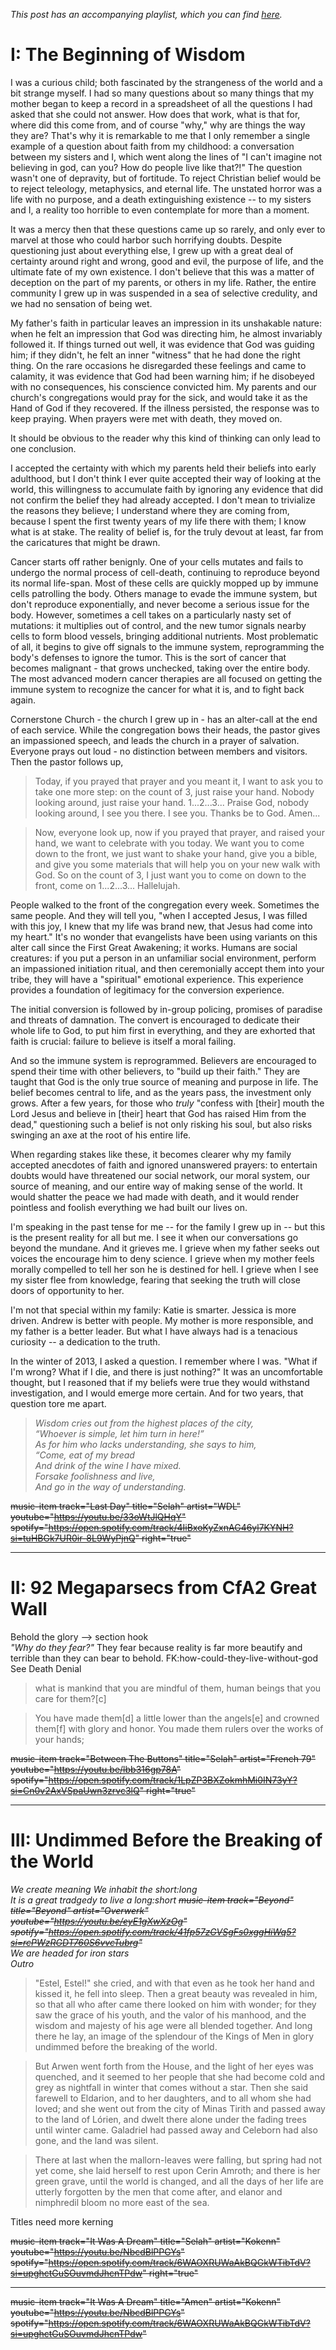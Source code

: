 _This post has an accompanying playlist, which you can find [here](https://open.spotify.com/playlist/2OFfqsLPdEByo7vxiEz1up?si=w5ftAOu0TrmUvk2tREDLfg)._

# I: The Beginning of Wisdom

<!-- I remember this sort of pervasive confidence permeating much of my family's social life.

The fundamentals of the religion that dominated our lives were such foregone conclusions that they needn't even be discussed: of course God was real, to believe otherwise would clearly require willful ignorance.

My mother and father were imminently respectable within our church; put together, an example to look up to, "spiritually mature." Our family was concerned with the finer points of Christianity, proper Christian parenting, the nuances of the doctrine of <x>. -->

I was a curious child; both fascinated by the strangeness of the world and a bit strange myself. I had so many questions about so many things that my mother began to keep a record in a spreadsheet of all the questions I had asked that she could not answer. How does that work, what is that for, where did this come from, and of course "why," why are things the way they are? That's why it is remarkable to me that I only remember a single example of a question about faith from my childhood: a conversation between my sisters and I, which went along the lines of "I can't imagine not believing in god, can you? How do people live like that?!" The question wasn't one of depravity, but of fortitude. To reject Christian belief would be to reject teleology, metaphysics, and eternal life. The unstated horror was a life with no purpose, and a death extinguishing existence -- to my sisters and I, a reality too horrible to even contemplate for more than a moment.

It was a mercy then that these questions came up so rarely, and only ever to marvel at those who could harbor such horrifying doubts. Despite questioning just about everything else, I grew up with a great deal of certainty around right and wrong, good and evil, the purpose of life, and the ultimate fate of my own existence. I don't believe that this was a matter of deception on the part of my parents, or others in my life. Rather, the entire community I grew up in was suspended in a sea of selective credulity, and we had no sensation of being wet.

My father's faith in particular leaves an impression in its unshakable nature: when he felt an impression that God was directing him, he almost invariably followed it. If things turned out well, it was evidence that God was guiding him; if they didn't, he felt an inner "witness" that he had done the right thing. On the rare occasions he disregarded these feelings and came to calamity, it was evidence that God had been warning him; if he disobeyed with no consequences, his conscience convicted him. My parents and our church's congregations would pray for the sick, and would take it as the Hand of God if they recovered. If the illness persisted, the response was to keep praying. When prayers were met with death, they moved on.

It should be obvious to the reader why this kind of thinking can only lead to one conclusion.

I accepted the certainty with which my parents held their beliefs into early adulthood, but I don't think I ever quite accepted their way of looking at the world, this willingness to accumulate faith by ignoring any evidence that did not confirm the belief they had already accepted. I don't mean to trivialize the reasons they believe; I understand where they are coming from, because I spent the first twenty years of my life there with them; I know what is at stake. The reality of belief is, for the truly devout at least, far from the caricatures that might be drawn.

Cancer starts off rather benignly. One of your cells mutates and fails to undergo the normal process of cell-death, continuing to reproduce beyond its normal life-span. Most of these cells are quickly mopped up by immune cells patrolling the body. Others manage to evade the immune system, but don't reproduce exponentially, and never become a serious issue for the body. However, sometimes a cell takes on a particularly nasty set of mutations: it multiplies out of control, and the new tumor signals nearby cells to form blood vessels, bringing additional nutrients. Most problematic of all, it begins to give off signals to the immune system, reprogramming the body's defenses to ignore the tumor. This is the sort of cancer that becomes malignant - that grows unchecked, taking over the entire body. The most advanced modern cancer therapies are all focused on getting the immune system to recognize the cancer for what it is, and to fight back again.

Cornerstone Church - the church I grew up in - has an alter-call at the end of each service. While the congregation bows their heads, the pastor gives an impassioned speech, and leads the church in a prayer of salvation. Everyone prays out loud - no distinction between members and visitors. Then the pastor follows up,

> Today, if you prayed that prayer and you meant it, I want to ask you to take one more step: on the count of 3, just raise your hand. Nobody looking around, just raise your hand. 1...2...3... Praise God, nobody looking around, I see you there. I see you. Thanks be to God. Amen...

> Now, everyone look up, now if you prayed that prayer, and raised your hand, we want to celebrate with you today. We want you to come down to the front, we just want to shake your hand, give you a bible, and give you some materials that will help you on your new walk with God. So on the count of 3, I just want you to come on down to the front, come on 1...2...3... Hallelujah.

People walked to the front of the congregation every week. Sometimes the same people. And they will tell you, "when I accepted Jesus, I was filled with this joy, I knew that my life was brand new, that Jesus had come into my heart." It's no wonder that evangelists have been using variants on this alter call since the First Great Awakening; it works. Humans are social creatures: if you put a person in an unfamiliar social environment, perform an impassioned initiation ritual, and then ceremonially accept them into your tribe, they will have a "spiritual" emotional experience. This experience provides a foundation of legitimacy for the conversion experience.

The initial conversion is followed by in-group policing, promises of paradise and threats of damnation. The convert is encouraged to dedicate their whole life to God, to put him first in everything, and they are exhorted that faith is crucial: failure to believe is itself a moral failing.

And so the immune system is reprogrammed. Believers are encouraged to spend their time with other believers, to "build up their faith." They are taught that God is the only true source of meaning and purpose in life. The belief becomes central to life, and as the years pass, the investment only grows. After a few years, for those who _truly_ "confess with \[their\] mouth the Lord Jesus and believe in \[their\] heart that God has raised Him from the dead," questioning such a belief is not only risking his soul, but also risks swinging an axe at the root of his entire life.

When regarding stakes like these, it becomes clearer why my family accepted anecdotes of faith and ignored unanswered prayers: to entertain doubts would have threatened our social network, our moral system, our source of meaning, and our entire way of making sense of the world. It would shatter the peace we had made with death, and it would render pointless and foolish everything we had built our lives on.

I'm speaking in the past tense for me -- for the family I grew up in -- but this is the present reality for all but me. I see it when our conversations go beyond the mundane. And it grieves me. I grieve when my father seeks out voices the encourage him to deny science. I grieve when my mother feels morally compelled to tell her son he is destined for hell. <!-- To be clear, it's not for myself that a grieve, but for her. Like the loves who never loved me back, my eternal soul is a thing that exists only in her mind, and though it never existed, I mourn with her its loss and the suffering that loss brings to her. --> I grieve when I see my sister flee from knowledge, fearing that seeking the truth will close doors of opportunity to her.

I'm not that special within my family: Katie is smarter. Jessica is more driven. Andrew is better with people. My mother is more responsible, and my father is a better leader. But what I have always had is a tenacious curiosity -- a dedication to the truth.

In the winter of 2013, I asked a question. I remember where I was. <!-- For the record - Christmas break, sitting with Katie staring into the fireplace late at night, talking. I think we had been discussing Courtney and Sam before/after. --> "What if I'm wrong? What if I die, and there is just nothing?" It was an uncomfortable thought, but I reasoned that if my beliefs were true they would withstand investigation, and I would emerge more certain. And for two years, that question tore me apart.

> _Wisdom cries out from the highest places of the city,_  
> _“Whoever is simple, let him turn in here!”_  
> _As for him who lacks understanding, she says to him,_  
> _“Come, eat of my bread_  
> _And drink of the wine I have mixed._  
> _Forsake foolishness and live,_  
> _And go in the way of understanding._

<!-- In the spring of 2014, I sat under the plum trees and asked a question. "Why does anything exist at all?" -->

<!-- My parents are too far gone. If they were somehow to be operated on, I don't think they could go on without it. I have some hope for my brother and my sisters. They are all strong. -->

~~music-item track="Last Day" title="Selah" artist="WDL" youtube="https://youtu.be/33oWtJlQHqY" spotify="https://open.spotify.com/track/4IiBxoKyZxnAG46yl7KYNH?si=tuHBGk7UR0ir-8L9WyPjnQ" right="true"~~

---

# II: 92 Megaparsecs from CfA2 Great Wall

Behold the glory --> section hook  
_"Why do they fear?"_ They fear because reality is far more beautify and terrible than they can bear to behold. FK:how-could-they-live-without-god  
See Death Denial

> what is mankind that you are mindful of them,
> human beings that you care for them?[c]

> You have made them[d] a little lower than the angels[e]
> and crowned them[f] with glory and honor.
> You made them rulers over the works of your hands;

~~music-item track="Between The Buttons" title="Selah" artist="French 79" youtube="https://youtu.be/lbb316gp78A" spotify="https://open.spotify.com/track/1LpZP3BXZokmhMi0IN73yY?si=Cn0v2AxVSpaUwn3zrvc3lQ" right="true"~~

---

# III: Undimmed Before the Breaking of the World

_We create meaning_
_We inhabit the short:long_  
_It is a great tradgedy to live a long:short ~~music-item track="Beyond" title="Beyond" artist="Overwerk" youtube="https://youtu.be/eyE1gXwXzOg" spotify="https://open.spotify.com/track/41fp57zGVSgFs0xggHiWq5?si=rcPWzRGDT760S6vvcTubrg"~~_  
_We are headed for iron stars_  
_Outro_

> "Estel, Estel!" she cried, and with that even as he took her hand and kissed it, he fell into sleep. Then a great beauty was revealed in him, so that all who after came there looked on him with wonder; for they saw the grace of his youth, and the valor of his manhood, and the wisdom and majesty of his age were all blended together. And long there he lay, an image of the splendour of the Kings of Men in glory undimmed before the breaking of the world.

> But Arwen went forth from the House, and the light of her eyes was quenched, and it seemed to her people that she had become cold and grey as nightfall in winter that comes without a star. Then she said farewell to Eldarion, and to her daughters, and to all whom she had loved; and she went out from the city of Minas Tirith and passed away to the land of Lórien, and dwelt there alone under the fading trees until winter came. Galadriel had passed away and Celeborn had also gone, and the land was silent.

> There at last when the mallorn-leaves were falling, but spring had not yet come, she laid herself to rest upon Cerin Amroth; and there is her green grave, until the world is changed, and all the days of her life are utterly forgotten by the men that come after, and elanor and nimphredil bloom no more east of the sea.

Titles need more kerning

~~music-item track="It Was A Dream" title="Selah" artist="Kokenn" youtube="https://youtu.be/NbcdBlPPGYs" spotify="https://open.spotify.com/track/6WAOXRUWaAkBQGkWTibTdV?si=upghctGuSOuvmdJhcnTPdw" right="true"~~

---

~~music-item track="It Was A Dream" title="Amen" artist="Kokenn" youtube="https://youtu.be/NbcdBlPPGYs" spotify="https://open.spotify.com/track/6WAOXRUWaAkBQGkWTibTdV?si=upghctGuSOuvmdJhcnTPdw"~~
